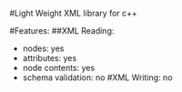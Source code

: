 #Light Weight XML library for c++

#Features:
##XML Reading:
- nodes: yes
- attributes: yes
- node contents: yes
- schema validation: no
#XML Writing: no
